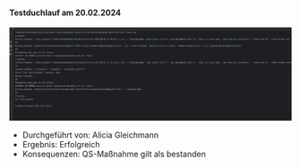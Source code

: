 #### Testduchlauf am 20.02.2024
![](Komp_it7.png)
- Durchgeführt von: Alicia Gleichmann
- Ergebnis: Erfolgreich
- Konsequenzen:  QS-Maßnahme gilt als bestanden